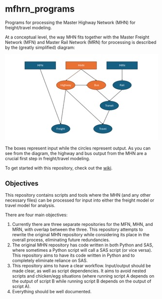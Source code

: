 # mfhrn_programs
Programs for processing the Master Highway Network (MHN) for freight/travel modeling. 

At a conceptual level, the way MHN fits together with the Master Freight Network (MFN) and Master Rail Network (MRN) for processing is described by the (greatly simplified) diagram:

![A diagram showing the highway sub-process in the repository.](images/highway_process.png)

The boxes represent input while the circles represent output. As you can see from the diagram, the highway and bus output from the MHN are a crucial first step in freight/travel modeling. 

To get started with this repository, check out the [wiki](https://github.com/CMAP-REPOS/mfhrn_programs/wiki).

## Objectives 
This repository contains scripts and tools where the MHN (and any other necessary files) can be processed for input into either the freight model or travel model for analysis. 

There are four main objectives:
1. Currently there are three separate repositories for the MFN, MHN, and MRN, with overlap between the three. This repository attempts to rewrite the original MHN repository while considering its place in the overall process, eliminating future redundancies.
2. The original MHN repository has code written in both Python and SAS, where sometimes a Python script will call a SAS script (or vice versa). This repository aims to have its code written in Python and to completely eliminate reliance on SAS.
3. This repository aims to have a clear workflow. Input/output should be made clear, as well as script dependencies. It aims to avoid nested scripts and chicken/egg situations (where running script A depends on the output of script B while running script B depends on the output of script A). 
4. Everything should be well documented.